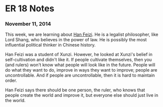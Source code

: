 ER 18 Notes
==========

### November 11, 2014

This week, we are learning about [Han Feizi](http://en.wikipedia.org/wiki/Han_Fei).
He is a legalist philosopher, like Lord Shang, who believes in the power of law.
He is possibly the most influential political thinker in Chinese history.

Han Feizi was a student of Xunzi.
However, he looked at Xunzi's belief in self-cultivation and didn't like it.
If people cultivate themselves, then you (and rulers) won't know what people will look like in the future.
People will do what they want to do, improve in ways they want to improve; people are uncontrollable.
And if people are uncontrollable, then it is hard to maintain order.

Han Feizi says there should be one person, the ruler, who knows that people create the world and improve it, but everyone else should just live in the world.

